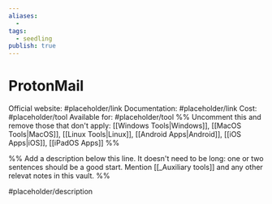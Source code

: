 ```yaml
---
aliases:
  -
tags:
  - seedling
publish: true
---
```


# ProtonMail

Official website: #placeholder/link
Documentation: #placeholder/link
Cost: #placeholder/tool
Available for: #placeholder/tool %% Uncomment this and remove those that don't apply: [[Windows Tools|Windows]], [[MacOS Tools|MacOS]], [[Linux Tools|Linux]], [[Android Apps|Android]], [[iOS Apps|iOS]], [[iPadOS Apps]] %%

%% Add a description below this line. It doesn't need to be long: one or two sentences should be a good start. Mention [[_Auxiliary tools]] and any other relevat notes in this vault. %%

#placeholder/description

